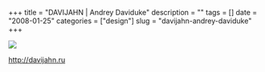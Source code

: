 +++
title = "DAVIJAHN | Andrey Daviduke"
description = ""
tags = []
date = "2008-01-25"
categories = ["design"]
slug = "davijahn-andrey-daviduke"
+++


 

  <div id="screens-thumbs" class="clearfix">
    <div class="txt-center" id="design-submission"><a href="http://davijahn.ru/"><img id='bluga-thumbnail-1078' class='bluga-thumbnail large' src='//konigi.com/media/bluga/
wt47f281fc604d2_0.jpg'/></a></div>  
  </div>   
<p><a href="http://davijahn.ru/">http://davijahn.ru</a></p>




